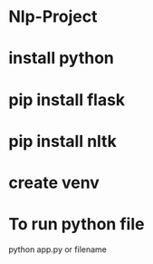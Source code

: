 # Nlp-Project


# install python

# pip install flask 

# pip install nltk

# create venv 

# To run python file 
python app.py or filename

